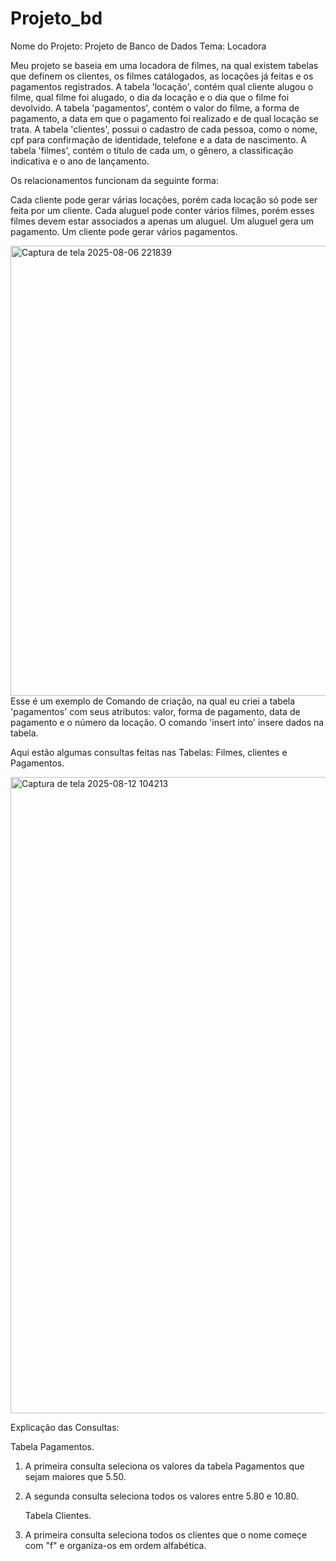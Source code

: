 # Projeto_bd

Nome do Projeto: Projeto de Banco de Dados
Tema: Locadora

Meu projeto se baseia em uma locadora de filmes, na qual existem tabelas que definem os clientes, os filmes catálogados, as locações já feitas e os pagamentos registrados.
A tabela 'locação', contém qual cliente alugou o filme, qual filme foi alugado, o dia da locação e o dia que o filme foi devolvido.
A tabela 'pagamentos', contém o valor do filme, a forma de pagamento, a data em que o pagamento foi realizado e de qual locação se trata.
A tabela 'clientes', possui o cadastro de cada pessoa, como o nome, cpf para confirmação de identidade, telefone e a data de nascimento.
A tabela 'filmes', contém o título de cada um, o gênero, a classificação indicativa e o ano de lançamento.

Os relacionamentos funcionam da seguinte forma:

Cada cliente pode gerar várias locações, porém cada locação só pode ser feita por um cliente.
Cada aluguel pode conter vários filmes, porém esses filmes devem estar associados a apenas um aluguel.
Um aluguel gera um pagamento.
Um cliente pode gerar vários pagamentos.


<img width="1365" height="720" alt="Captura de tela 2025-08-06 221839" src="https://github.com/user-attachments/assets/3f27fdff-40a4-4877-9cad-6b9aaab14623" />
Esse é um exemplo de Comando de criação, na qual eu criei a tabela 'pagamentos' com seus atributos: valor, forma de pagamento, data de pagamento e o número da locação. O comando 'insert into' insere dados na tabela.

Aqui estão algumas consultas feitas nas Tabelas: Filmes, clientes e Pagamentos.

<img width="1919" height="1018" alt="Captura de tela 2025-08-12 104213" src="https://github.com/user-attachments/assets/2fbc3dd6-e3cc-4594-bbbf-73dd6cc8a18e" />

Explicação das Consultas:

Tabela Pagamentos.
1. A primeira consulta seleciona os valores da tabela Pagamentos que sejam maiores que 5.50.
2. A segunda consulta seleciona todos os valores entre 5.80 e 10.80.

   Tabela Clientes.
1. A primeira consulta seleciona todos os clientes que o nome começe com "f" e organiza-os em ordem alfabética.


